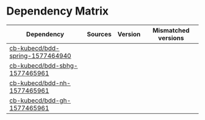 # Dependency Matrix

Dependency | Sources | Version | Mismatched versions
---------- | ------- | ------- | -------------------
[cb-kubecd/bdd-spring-1577464940](https://github.com/cb-kubecd/bdd-spring-1577464940.git) |  | []() | 
[cb-kubecd/bdd-sbhg-1577465961](https://github.com/cb-kubecd/bdd-sbhg-1577465961.git) |  | []() | 
[cb-kubecd/bdd-nh-1577465961](https://github.com/cb-kubecd/bdd-nh-1577465961.git) |  | []() | 
[cb-kubecd/bdd-gh-1577465961](https://github.com/cb-kubecd/bdd-gh-1577465961.git) |  | []() | 
